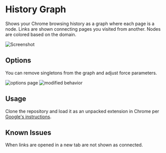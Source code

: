 # History Graph

Shows your Chrome browsing history as a graph where each page is a node. Links are shown connecting pages you visited from another. Nodes are colored based on the domain.

![Screenshot](https://raw.github.com/Katee/galaxy-tab/master/screenshot.png)

## Options

You can remove singletons from the graph and adjust force parameters.

![options page](https://raw.github.com/plredmond/galaxy-tab/master/screenshot-options.png)
![modified behavior](https://raw.github.com/plredmond/galaxy-tab/master/screenshot-nosingles.png)

## Usage

Clone the repository and load it as an unpacked extension in Chrome per [Google's instructions](http://developer.chrome.com/extensions/getstarted.html#unpacked).

## Known Issues

When links are opened in a new tab are not shown as connected.
